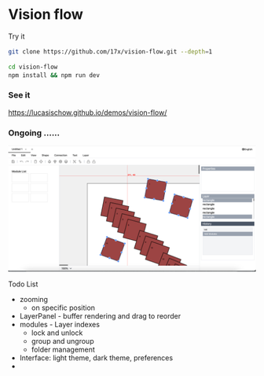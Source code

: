 # Vision flow

Try it 
```bash
git clone https://github.com/17x/vision-flow.git --depth=1
```

```bash
cd vision-flow
npm install && npm run dev
```


### See it
https://lucasischow.github.io/demos/vision-flow/

### Ongoing ......

![Tux, the Linux mascot](./doc/img.png)


Todo List
- zooming
  - on specific position
- LayerPanel - buffer rendering and drag to reorder
- modules - Layer indexes
  - lock and unlock
  - group and ungroup
  - folder management
- Interface: light theme, dark theme, preferences
- 
